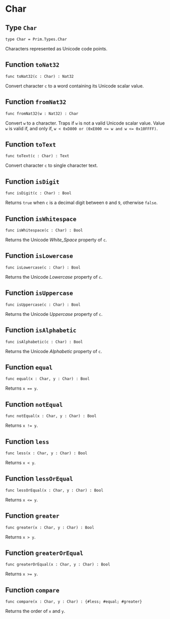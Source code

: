 # Char

## Type `Char`
``` motoko no-repl
type Char = Prim.Types.Char
```

 Characters represented as Unicode code points.

## Function `toNat32`
``` motoko no-repl
func toNat32(c : Char) : Nat32
```

 Convert character `c` to a word containing its Unicode scalar value.

## Function `fromNat32`
``` motoko no-repl
func fromNat32(w : Nat32) : Char
```

 Convert `w` to a character.
 Traps if `w` is not a valid Unicode scalar value.
 Value `w` is valid if, and only if, `w < 0xD800 or (0xE000 <= w and w <= 0x10FFFF)`.

## Function `toText`
``` motoko no-repl
func toText(c : Char) : Text
```

 Convert character `c` to single character text.

## Function `isDigit`
``` motoko no-repl
func isDigit(c : Char) : Bool
```

 Returns `true` when `c` is a decimal digit between `0` and `9`, otherwise `false`.

## Function `isWhitespace`
``` motoko no-repl
func isWhitespace(c : Char) : Bool
```

 Returns the Unicode _White_Space_ property of `c`.

## Function `isLowercase`
``` motoko no-repl
func isLowercase(c : Char) : Bool
```

 Returns the Unicode _Lowercase_ property of `c`.

## Function `isUppercase`
``` motoko no-repl
func isUppercase(c : Char) : Bool
```

 Returns the Unicode _Uppercase_ property of `c`.

## Function `isAlphabetic`
``` motoko no-repl
func isAlphabetic(c : Char) : Bool
```

 Returns the Unicode _Alphabetic_ property of `c`.

## Function `equal`
``` motoko no-repl
func equal(x : Char, y : Char) : Bool
```

 Returns `x == y`.

## Function `notEqual`
``` motoko no-repl
func notEqual(x : Char, y : Char) : Bool
```

 Returns `x != y`.

## Function `less`
``` motoko no-repl
func less(x : Char, y : Char) : Bool
```

 Returns `x < y`.

## Function `lessOrEqual`
``` motoko no-repl
func lessOrEqual(x : Char, y : Char) : Bool
```

 Returns `x <= y`.

## Function `greater`
``` motoko no-repl
func greater(x : Char, y : Char) : Bool
```

 Returns `x > y`.

## Function `greaterOrEqual`
``` motoko no-repl
func greaterOrEqual(x : Char, y : Char) : Bool
```

 Returns `x >= y`.

## Function `compare`
``` motoko no-repl
func compare(x : Char, y : Char) : {#less; #equal; #greater}
```

 Returns the order of `x` and `y`.
